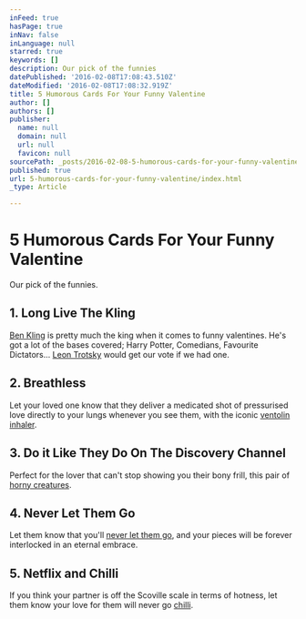 ```yaml
---
inFeed: true
hasPage: true
inNav: false
inLanguage: null
starred: true
keywords: []
description: Our pick of the funnies
datePublished: '2016-02-08T17:08:43.510Z'
dateModified: '2016-02-08T17:08:32.919Z'
title: 5 Humorous Cards For Your Funny Valentine
author: []
authors: []
publisher:
  name: null
  domain: null
  url: null
  favicon: null
sourcePath: _posts/2016-02-08-5-humorous-cards-for-your-funny-valentine.md
published: true
url: 5-humorous-cards-for-your-funny-valentine/index.html
_type: Article

---
```

# 5 Humorous Cards For Your Funny Valentine

Our pick of the funnies.

## 1\. Long Live The Kling

[Ben Kling][0] is pretty much the king when it comes to funny valentines. He's got a lot of the bases covered; Harry Potter, Comedians, Favourite Dictators... [Leon Trotsky][1] would get our vote if we had one.

## 2\. Breathless

Let your loved one know that they deliver a medicated shot of pressurised love directly to your lungs whenever you see them, with the iconic [ventolin inhaler][2].

## 3\. Do it Like They Do On The Discovery Channel

Perfect for the lover that can't stop showing you their bony frill, this pair of [horny creatures][3].

## 4\. Never Let Them Go

Let them know that you'll [never let them go][4], and your pieces will be forever interlocked in an eternal embrace.

## 5\. Netflix and Chilli

If you think your partner is off the Scoville scale in terms of hotness, let them know your love for them will never go [chilli][5].

[0]: http://www.redbubble.com/people/benkling/portfolio
[1]: http://www.redbubble.com/people/benkling/works/9768738-leon-trotsky?c=179130-dictator-valentines&p=greeting-card
[2]: https://www.etsy.com/uk/listing/228913945/funny-valentines-card-you-take-my-breath
[3]: http://www.notonthehighstreet.com/newtonandtheapple/product/horny-dinosaurs-valentines-card
[4]: https://society6.com/product/ill-never-lego_cards#16=71
[5]: http://www.notonthehighstreet.com/cardinky/product/you-re-so-hot-card